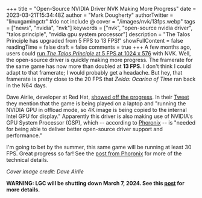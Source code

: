 +++
title = "Open-Source NVIDIA Driver NVK Making More Progress"
date = 2023-03-21T15:34:48Z
author = "Mark Dougherty"
authorTwitter = "linuxgamingctr" #do not include @
cover = "/images/nvk/13fps.webp"
tags = ["news", "nvidia", "nvk"]
keywords = ["nvk", "open-source nvidia driver", "talos principle", "nvidia gpu system processor"]
description = "The Talos Principle has upgraded from 5 FPS to 13 FPS!"
showFullContent = false
readingTime = false
draft = false
comments = true
+++
A few months ago, users could [run *The Talos Principle* at 5 FPS at 1024 x 576](https://linuxgamingcentral.com/posts/nvk-making-progress/) with NVK. Well, the open-source driver is quickly making more progress. The framerate for the same game has now more than doubled at **13 FPS.** I don't think I could adapt to that framerate; I would probably get a headache. But hey, that framerate is pretty close to the 20 FPS that *Zelda: Ocarina of Time* ran back in the N64 days.

Dave Airlie, developer at Red Hat, [showed off the progress](https://www.youtube.com/watch?v=B5nqYU_FPus). In their [Tweet](https://twitter.com/DaveAirlie/status/1638026355513376768) they mention that the game is being played on a laptop and "running the NVIDIA GPU in offload mode, so 4K image is being copied to the internal Intel GPU for display." Apparently this driver is also making use of NVIDIA's GPU System Processor (GSP), which -- according to [Phoronix](https://www.phoronix.com/news/NVK-Running-Talos-13-FPS) -- is "needed for being able to deliver better open-source driver support and performance."

I'm going to bet by the summer, this same game will be running at least 30 FPS. Great progress so far! See the [post from Phoronix](https://www.phoronix.com/news/NVK-Running-Talos-13-FPS) for more of the technical details.

*Cover image credit: Dave Airlie*

**WARNING: LGC will be shutting down March 7, 2024. See this [post](https://linuxgamingcentral.com/posts/the-end-of-lgc/) for more details.**

